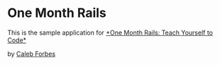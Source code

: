 # One Month Rails

This is the sample application for
[+One Month Rails: Teach Yourself to Code*](http://onemonthrails.com)

by [Caleb Forbes](http://twitter.com/canahafo)